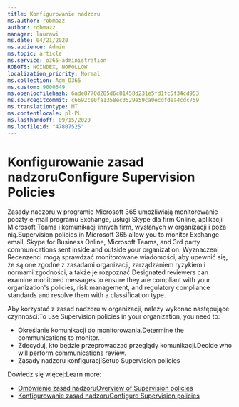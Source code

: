 ```yaml
---
title: Konfigurowanie nadzoru
ms.author: robmazz
author: robmazz
manager: laurawi
ms.date: 04/21/2020
ms.audience: Admin
ms.topic: article
ms.service: o365-administration
ROBOTS: NOINDEX, NOFOLLOW
localization_priority: Normal
ms.collection: Adm_O365
ms.custom: 9000549
ms.openlocfilehash: 6ade8770d285d6c81458d231e5fd1fc5f34cd953
ms.sourcegitcommit: c6692ce0fa1358ec3529e59ca0ecdfdea4cdc759
ms.translationtype: MT
ms.contentlocale: pl-PL
ms.lasthandoff: 09/15/2020
ms.locfileid: "47807525"
---
```

# <a name="configure-supervision-policies"></a><span data-ttu-id="a16d9-102">Konfigurowanie zasad nadzoru</span><span class="sxs-lookup"><span data-stu-id="a16d9-102">Configure Supervision Policies</span></span>

<span data-ttu-id="a16d9-103">Zasady nadzoru w programie Microsoft 365 umożliwiają monitorowanie poczty e-mail programu Exchange, usługi Skype dla firm Online, aplikacji Microsoft Teams i komunikacji innych firm, wysłanych w organizacji i poza nią.</span><span class="sxs-lookup"><span data-stu-id="a16d9-103">Supervision policies in Microsoft 365 allow you to monitor Exchange email, Skype for Business Online, Microsoft Teams, and 3rd party communications sent inside and outside your organization.</span></span> <span data-ttu-id="a16d9-104">Wyznaczeni Recenzenci mogą sprawdzać monitorowane wiadomości, aby upewnić się, że są one zgodne z zasadami organizacji, zarządzaniem ryzykiem i normami zgodności, a także je rozpoznać.</span><span class="sxs-lookup"><span data-stu-id="a16d9-104">Designated reviewers can examine monitored messages to ensure they are compliant with your organization's policies, risk management, and regulatory compliance standards and resolve them with a classification type.</span></span>

<span data-ttu-id="a16d9-105">Aby korzystać z zasad nadzoru w organizacji, należy wykonać następujące czynności:</span><span class="sxs-lookup"><span data-stu-id="a16d9-105">To use Supervision policies in your organization, you need to:</span></span>

- <span data-ttu-id="a16d9-106">Określanie komunikacji do monitorowania.</span><span class="sxs-lookup"><span data-stu-id="a16d9-106">Determine the communications to monitor.</span></span>
- <span data-ttu-id="a16d9-107">Zdecyduj, kto będzie przeprowadzać przeglądy komunikacji.</span><span class="sxs-lookup"><span data-stu-id="a16d9-107">Decide who will perform communications review.</span></span>
- <span data-ttu-id="a16d9-108">Zasady nadzoru konfiguracji</span><span class="sxs-lookup"><span data-stu-id="a16d9-108">Setup Supervision policies</span></span>

<span data-ttu-id="a16d9-109">Dowiedz się więcej:</span><span class="sxs-lookup"><span data-stu-id="a16d9-109">Learn more:</span></span>

- [<span data-ttu-id="a16d9-110">Omówienie zasad nadzoru</span><span class="sxs-lookup"><span data-stu-id="a16d9-110">Overview of Supervision policies</span></span>](https://docs.microsoft.com/microsoft-365/compliance/supervision-policies)
- [<span data-ttu-id="a16d9-111">Konfigurowanie zasad nadzoru</span><span class="sxs-lookup"><span data-stu-id="a16d9-111">Configure Supervision policies</span></span>](https://docs.microsoft.com/microsoft-365/compliance/configure-supervision-policies)
